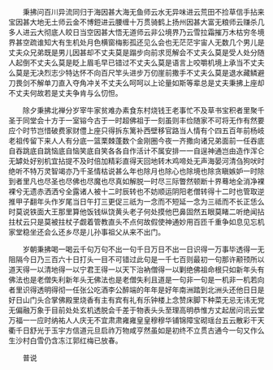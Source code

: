 <!-- { "loadSidebar": true } -->
　　秉拂问百川异流同归于海因甚大海无鱼师云水无异味进云荒田不捡草信手拈来宝因甚大地无土师云金不博鋀进云腰缠十万贯骑鹤上扬州因甚大富无粮师云赚杀几多人进云大彻底人皎日当空因甚大悟无道师云非公境界乃云雪拉霜摧万木枯穷冬境界甚空疏谁知大有生机处月色横窗梅影孤还见么会也无茫茫宇宙人无数几个男儿是丈夫众兄弟既是男儿因甚却不丈夫莫是蹋步向前求觅解会不丈夫么莫是受人处分随人起倒不丈夫么莫是眨上眉毛早已错过不丈夫么莫是语言上咬嚼机境上承当不丈夫么莫是无决烈志少特达怀不向百尺竿头进步万仞崖前撒手不丈夫么莫是退水藏鳞避刀畏剑不解单刀直入夺角冲关不丈夫么呵呵以上论量如斯等辈总是丈夫秉拂上座却不丈夫何故若是丈夫争肯与么忉怛。

　　除夕秉拂北禅分岁宰牛家贫难办素食东村烧钱王老事忙不及草书宝积者里聚千圣于同堂会十方于一室镕今古于一时超佛祖于一刻虽则丰俭随家不可将无作有然要应个时节岂惜破费家财僼上座只得拆东篱补西壁移官路当人情有个四五百年前杨岐老祖传留下来人人有分底一篮栗棘蓬数个金刚圈今夜一齐撒向诸兄弟面前一任吞底自吞跳底自跳恼底自恼笑底自笑各各自作活计不属安排一一自逞神通岂由造作浑仑无罅处好别机宜拈提不及时倍加精彩直得天回地转木鸡啼处无声海晏河清刍狗吠时绝听不特万灵智竭亦乃千圣情枯说甚么年也除月也除心也除境也除贪瞋嫉妒一时除到者里凡也尽圣也尽佛也尽魔也尽真如解脱一时尽三际瞥然顿断十界蓦地全消净裸裸兮无遗赤洒洒兮全露诸人被十二时辰转也不妨顺运阴阳老僧转得十二时也管取逆推甲子翻年头作岁尾当日午打三更促三祇为一念而不短延一念为三祗而不长正恁么时莫说铁面大王那里算他饭钱纵饶黄头老子何处摸他巴鼻固然五眼莫睹二听绝闻拈拄杖云只是莫被拄杖子觑着管教直头不点何故假使神通妙用百匝千重争如息见忘机家堂稳坐还会么还乡尽是儿孙事祖父从来不出门。

　　岁朝秉拂喝一喝云千句万句不出一句千日万日不出一日识得一万事毕透得一无阻隔今日乃三百六十日打头一目不可错过此句是一千七百则最初一句那许颟顸所以道天得一以清地得一以宁君王得一以天下治衲僧得一以剿绝佛祖命根只如新年头有佛法也是老僧失利新年头无佛法也是老僧失利且道是一句非一句是一机非一机若向者里识得透明得彻一任张公吃酒李公醉端的年年是好年南洲踏到北洲头还他日日是好日山门头合掌佛殿里烧香有主有宾有礼有乐钟楼上念赞床脚下种菜无忌无讳无党无偏融万象于目前处处玄机透脱会千差于物表头头至理高明恭惟方丈起居问讯云堂万福一一应时纳祐人人庆无不宜肃肃雍雍皇皇穆穆华铺锦障宝砌瑶台五云散彩干天衢千日舒光于玉宇方信道元旦启祚万物咸亨然虽如是初终不立贯古通今一句又作么生沙村白雪仍含冻江郭红梅已放春。

　　普说

